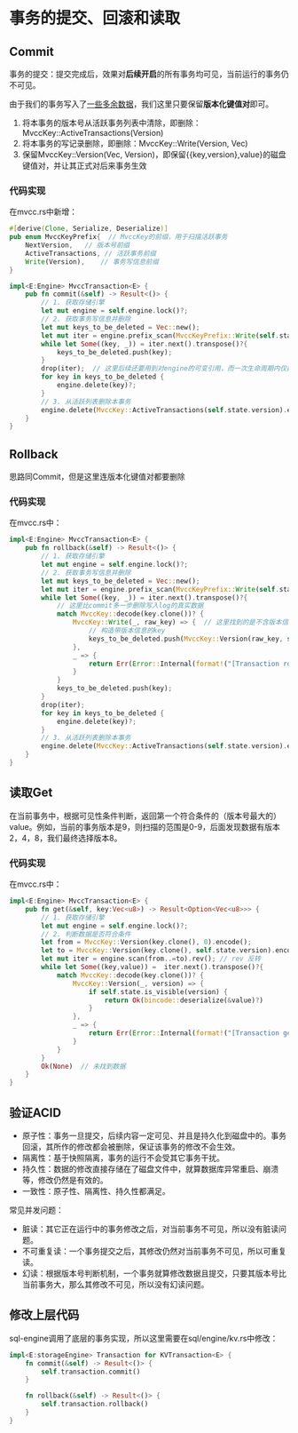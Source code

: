 # 事务的提交、回滚和读取

## Commit

事务的提交：提交完成后，效果对**后续开启**的所有事务均可见，当前运行的事务仍不可见。

由于我们的事务写入了[一些多余数据](./02-Begin+Write.md/#磁盘存储了什么)，我们这里只要保留**版本化键值对**即可。

1. 将本事务的版本号从活跃事务列表中清除，即删除：MvccKey::ActiveTransactions(Version)
2. 将本事务的写记录删除，即删除：MvccKey::Write(Version, Vec<u8>)
3. 保留MvccKey::Version(Vec<u8>, Version)，即保留{{key,version},value}的磁盘键值对，并让其正式对后来事务生效

### 代码实现

在mvcc.rs中新增：

```rust
#[derive(Clone, Serialize, Deserialize)]
pub enum MvccKeyPrefix{  // MvccKey的前缀，用于扫描活跃事务
    NextVersion,   // 版本号前缀
    ActiveTransactions, // 活跃事务前缀
    Write(Version),    // 事务写信息前缀
}

impl<E:Engine> MvccTransaction<E> {
    pub fn commit(&self) -> Result<()> {
        // 1. 获取存储引擎
        let mut engine = self.engine.lock()?;
        // 2. 获取事务写信息并删除
        let mut keys_to_be_deleted = Vec::new();
        let mut iter = engine.prefix_scan(MvccKeyPrefix::Write(self.state.version).encode());
        while let Some((key, _)) = iter.next().transpose()?{
            keys_to_be_deleted.push(key);
        }
        drop(iter);  // 这里后续还要用到对engine的可变引用，而一次生命周期内仅能有一次引用，所以这里手动drop掉iter，停止对engine的可变引用
        for key in keys_to_be_deleted {
            engine.delete(key)?;
        }
        // 3. 从活跃列表删除本事务
        engine.delete(MvccKey::ActiveTransactions(self.state.version).encode())
    }
}
```

## Rollback

思路同Commit，但是这里连版本化键值对都要删除

### 代码实现

在mvcc.rs中：

```rust
impl<E:Engine> MvccTransaction<E> {
    pub fn rollback(&self) -> Result<()> {
        // 1. 获取存储引擎
        let mut engine = self.engine.lock()?;
        // 2. 获取事务写信息并删除
        let mut keys_to_be_deleted = Vec::new();
        let mut iter = engine.prefix_scan(MvccKeyPrefix::Write(self.state.version).encode());
        while let Some((key, _)) = iter.next().transpose()?{
            // 这里比commit多一步删除写入log的真实数据
            match MvccKey::decode(key.clone())? {
                MvccKey::Write(_, raw_key) => {  // 这里找到的是不含版本信息的key
                    // 构造带版本信息的key
                    keys_to_be_deleted.push(MvccKey::Version(raw_key, self.state.version).encode());
                },
                _ => {
                    return Err(Error::Internal(format!("[Transaction rollback] Unexpected key: {:?}", String::from_utf8(key))))
                }
            }
            keys_to_be_deleted.push(key);
        }
        drop(iter);
        for key in keys_to_be_deleted {
            engine.delete(key)?;
        }
        // 3. 从活跃列表删除本事务
        engine.delete(MvccKey::ActiveTransactions(self.state.version).encode())
    }
}
```

## 读取Get

在当前事务中，根据可见性条件判断，返回第一个符合条件的（版本号最大的）value。例如，当前的事务版本是9，则扫描的范围是0-9，后面发现数据有版本2，4，8，我们最终选择版本8。

### 代码实现

在mvcc.rs中：

```rust
impl<E:Engine> MvccTransaction<E> {
    pub fn get(&self, key:Vec<u8>) -> Result<Option<Vec<u8>>> {
        // 1. 获取存储引擎
        let mut engine = self.engine.lock()?;
        // 2. 判断数据是否符合条件
        let from = MvccKey::Version(key.clone(), 0).encode();
        let to = MvccKey::Version(key.clone(), self.state.version).encode();
        let mut iter = engine.scan(from..=to).rev(); // rev 反转
        while let Some((key,value)) =  iter.next().transpose()?{
            match MvccKey::decode(key.clone())? {
                MvccKey::Version(_, version) => {
                    if self.state.is_visible(version) {
                        return Ok(bincode::deserialize(&value)?)
                    }
                },
                _ => {
                    return Err(Error::Internal(format!("[Transaction get] Unexpected key: {:?}", String::from_utf8(key))))
                }
            }
        }
        Ok(None)  // 未找到数据
    }
}
```

## 验证ACID

- 原子性：事务一旦提交，后续内容一定可见、并且是持久化到磁盘中的。事务回滚，其所作的修改都会被删除，保证该事务的修改不会生效。
- 隔离性：基于快照隔离，事务的运行不会受其它事务干扰。
- 持久性：数据的修改直接存储在了磁盘文件中，就算数据库异常重启、崩溃等，修改仍然是有效的。
- 一致性：原子性、隔离性、持久性都满足。

常见并发问题：
- 脏读：其它正在运行中的事务修改之后，对当前事务不可见，所以没有脏读问题。
- 不可重复读：一个事务提交之后，其修改仍然对当前事务不可见，所以可重复读。
- 幻读：根据版本号判断机制，一个事务就算修改数据且提交，只要其版本号比当前事务大，那么其修改不可见，所以没有幻读问题。

## 修改上层代码

sql-engine调用了底层的事务实现，所以这里需要在sql/engine/kv.rs中修改：

```rust
impl<E:storageEngine> Transaction for KVTransaction<E> {
    fn commit(&self) -> Result<()> {
        self.transaction.commit()
    }

    fn rollback(&self) -> Result<()> {
        self.transaction.rollback()
    }
}
```